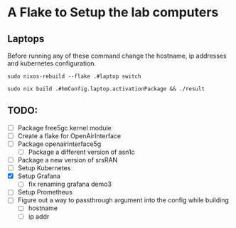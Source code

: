 # A Flake to Setup the lab computers 

## Laptops

Before running any of these command change the hostname, ip addresses and kubernetes configuration.

```shell
sudo nixos-rebuild --flake .#laptop switch

sudo nix build .#hmConfig.laptop.activationPackage && ./result
```

## TODO:


- [ ] Package free5gc kernel module
- [ ] Create a flake for OpenAirInterface
- [ ] Package openairinterface5g
    - [ ] Package a different version of asn1c
- [ ] Package a new version of srsRAN
- [ ] Setup Kubernetes
- [x] Setup Grafana
	- [ ] fix renaming grafana demo3
- [ ] Setup Prometheus
- [ ] Figure out a way to passthrough argument into the config while building
	- [ ] hostname
	- [ ] ip addr
